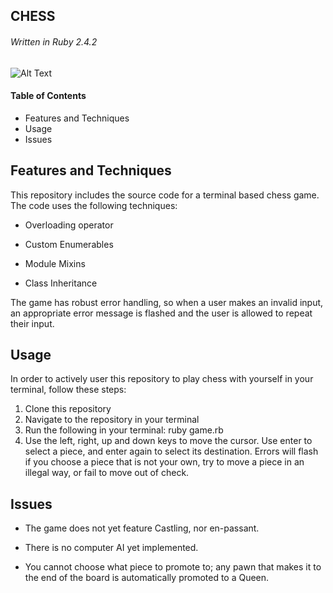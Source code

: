 ## CHESS
###### Written in Ruby 2.4.2

![Alt Text](https://media.giphy.com/media/l4EoZkoVBFoEzJRkc/giphy.gif)
#### Table of Contents

* Features and Techniques
* Usage
* Issues

## Features and Techniques

This repository includes the source code for a terminal based chess game. The code uses the following techniques:

* Overloading operator

* Custom Enumerables

* Module Mixins

* Class Inheritance

The game has robust error handling, so when a user makes an invalid input, an appropriate error message is flashed and the user is allowed to repeat their input.

## Usage

In order to actively user this repository to play chess with yourself in your terminal, follow these steps:

1. Clone this repository
2. Navigate to the repository in your terminal
3. Run the following in your terminal:
ruby game.rb
4. Use the left, right, up and down keys to move the cursor.
Use enter to select a piece, and enter again to select its destination. Errors will flash if you choose a piece that is not your own, try to move a piece in an illegal way, or fail to move out of check.

## Issues

* The game does not yet feature Castling, nor en-passant.

* There is no computer AI yet implemented.

* You cannot choose what piece to promote to; any pawn that makes it to the end of the board is automatically promoted to a Queen.
